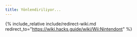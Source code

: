 ```yaml
---
title: Yönlendiriliyor...
---
```


{% include_relative include/redirect-wiki.md redirect_to="https://wiki.hacks.guide/wiki/Wii:Nintendont" %}
